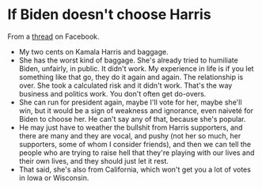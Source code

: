 # If Biden doesn't choose Harris
From a <a href="https://www.facebook.com/dave.winer.12/posts/1300841583456577?comment_id=1300853373455398&reply_comment_id=1301136613427074">thread</a> on Facebook.
* My two cents on Kamala Harris and baggage.
* She has the worst kind of baggage. She's already tried to humiliate Biden, unfairly, in public. It didn't work. My experience in life is if you let something like that go, they do it again and again. The relationship is over. She took a calculated risk and it didn't work. That's the way business and politics work. You don't often get do-overs. 
* She can run for president again, maybe I'll vote for her, maybe she'll win, but it would be a sign of weakness and ignorance, even naiveté for Biden to choose her. He can't say any of that, because she's popular. 
* He may just have to weather the bullshit from Harris supporters, and there are many and they are vocal, and pushy (not her so much, her supporters, some of whom I consider friends), and then we can tell the people who are trying to raise hell that they're playing with our lives and their own lives, and they should just let it rest. 
* That said, she's also from California, which won't get you a lot of votes in Iowa or Wisconsin.

